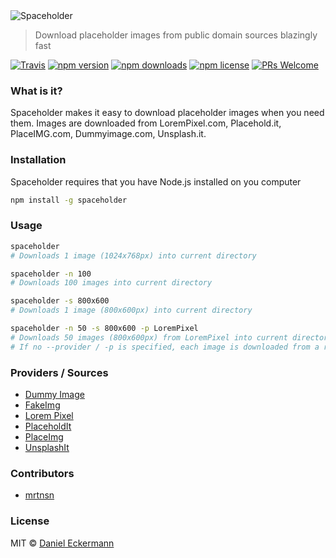 <img src="https://raw.githubusercontent.com/ecrmnn/spaceholder/master/spaceholder.jpg" alt="Spaceholder">

> Download placeholder images from public domain sources blazingly fast

[![Travis](https://img.shields.io/travis/ecrmnn/spaceholder.svg?style=flat-square)](https://travis-ci.org/ecrmnn/spaceholder.svg?branch=master)
[![npm version](https://img.shields.io/npm/v/spaceholder.svg?style=flat-square)](http://badge.fury.io/js/spaceholder)
[![npm downloads](https://img.shields.io/npm/dm/spaceholder.svg?style=flat-square)](http://badge.fury.io/js/spaceholder)
[![npm license](https://img.shields.io/npm/l/spaceholder.svg?style=flat-square)](http://badge.fury.io/js/spaceholder)
[![PRs Welcome](https://img.shields.io/badge/PRs-welcome-brightgreen.svg?style=flat-square)](http://makeapullrequest.com)

### What is it?
Spaceholder makes it easy to download placeholder images when you need them.
Images are downloaded from LoremPixel.com, Placehold.it, PlaceIMG.com, Dummyimage.com, Unsplash.it.

### Installation
Spaceholder requires that you have Node.js installed on you computer
```bash
npm install -g spaceholder
```

### Usage
```bash
spaceholder
# Downloads 1 image (1024x768px) into current directory

spaceholder -n 100
# Downloads 100 images into current directory

spaceholder -s 800x600
# Downloads 1 image (800x600px) into current directory

spaceholder -n 50 -s 800x600 -p LoremPixel
# Downloads 50 images (800x600px) from LoremPixel into current directory
# If no --provider / -p is specified, each image is downloaded from a random provider
```

### Providers / Sources
- [Dummy Image](http://dummyimage.com)
- [FakeImg](fakeimg.pl)
- [Lorem Pixel](http://lorempixel.com)
- [PlaceholdIt](https://placehold.it)
- [PlaceImg](http://placeimg.com)
- [UnsplashIt](https://unsplash.it)

### Contributors
- [mrtnsn](https://github.com/mrtnsn)

### License
MIT © [Daniel Eckermann](http://danieleckermann.com)